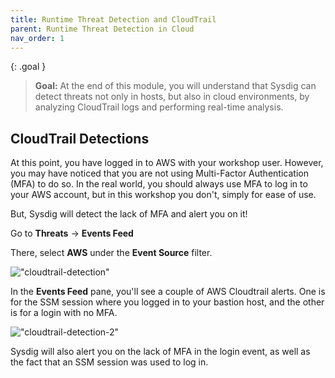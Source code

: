 ```yaml
---
title: Runtime Threat Detection and CloudTrail
parent: Runtime Threat Detection in Cloud
nav_order: 1
---
```


{: .goal }
> **Goal:** At the end of this module, you will understand that Sysdig can detect threats not only in hosts, but also in cloud environments, by analyzing CloudTrail logs and performing real-time analysis.

## CloudTrail Detections

At this point, you have logged in to AWS with your workshop user. However, you may have noticed that you are not using Multi-Factor Authentication (MFA) to do so. In the real world, you should always use MFA to log in to your AWS account, but in this workshop you don't, simply for ease of use.

But, Sysdig will detect the lack of MFA and alert you on it!

Go to **Threats** -> **Events Feed**

There, select **AWS** under the **Event Source** filter.

!["cloudtrail-detection"]({{site.baseurl}}/assets/images/aws-no-mfa-alert.png)

In the **Events Feed** pane, you'll see a couple of AWS Cloudtrail alerts. One is for the SSM session where you logged in to your bastion host, and the other is for a login with no MFA.

!["cloudtrail-detection-2"]({{site.baseurl}}/assets/images/aws-no-mfa-alert2.png)

Sysdig will also alert you on the lack of MFA in the login event, as well as the fact that an SSM session was used to log in.